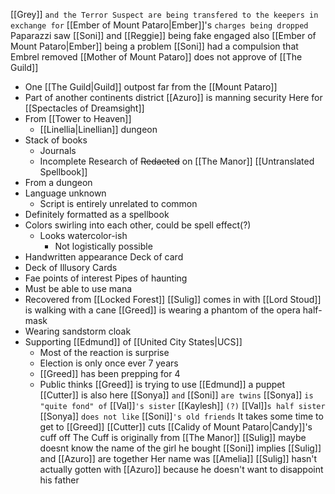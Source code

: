 [[Grey]] `and the Terror Suspect are being transfered to the keepers in exchange for` [[Ember of Mount Pataro|Ember]]'s `charges being dropped`
Paparazzi saw [[Soni]] and [[Reggie]] being fake engaged
also [[Ember of Mount Pataro|Ember]] being a problem
[[Soni]] had a compulsion that Embrel removed
[[Mother of Mount Pataro]] does not approve of [[The Guild]]
- One [[The Guild|Guild]] outpost far from the [[Mount Pataro]]
- Part of another continents district
[[Azuro]] is manning security
Here for [[Spectacles of Dreamsight]]
- From [[Tower to Heaven]]
	- [[Linellia|Linellian]] dungeon
- Stack of books
	- Journals
	- Incomplete Research of ~~Redacted~~ on [[The Manor]]
[[Untranslated Spellbook]]
- From a dungeon
- Language unknown
	- Script is entirely unrelated to common
- Definitely formatted as a spellbook
- Colors swirling into each other, could be spell effect(?)
	- Looks watercolor-ish
		- Not logistically possible
- Handwritten appearance
Deck of card
- Deck of Illusory Cards
- Fae points of interest
Pipes of haunting
- Must be able to use mana
- Recovered from [[Locked Forest]]
[[Sulig]] comes in with
[[Lord Stoud]] is walking with a cane
[[Greed]] is wearing a phantom of the opera half-mask
- Wearing sandstorm cloak
- Supporting [[Edmund]] of [[United City States|UCS]]
	- Most of the reaction is surprise
	- Election is only once ever 7 years
	- [[Greed]] has been prepping for 4
	- Public thinks [[Greed]] is trying to use [[Edmund]] a puppet
[[Cutter]] is also here
[[Sonya]] `and` [[Soni]] `are twins`
[[Sonya]] `is "quite fond" of` [[Val]]`'s sister`
[[Kaylesh]] `(?)` [[Val]]`s half sister`
[[Sonya]] `does not like` [[Soni]]`'s old friends`
It takes some time to get to [[Greed]]
[[Cutter]] cuts [[Calidy of Mount Pataro|Candy]]'s cuff off
The Cuff is originally from [[The Manor]]
[[Sulig]] maybe doesnt know the name of the girl he bought
[[Soni]] implies [[Sulig]] and [[Azuro]] are together
Her name was [[Amelia]]
[[Sulig]] hasn't actually gotten with [[Azuro]] because he doesn't want to disappoint his father

